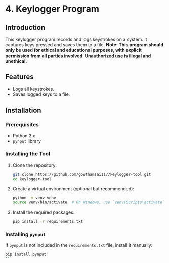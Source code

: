 # 4. Keylogger Program

## Introduction

This keylogger program records and logs keystrokes on a system. It captures keys pressed and saves them to a file. **Note: This program should only be used for ethical and educational purposes, with explicit permission from all parties involved. Unauthorized use is illegal and unethical.**

## Features

- Logs all keystrokes.
- Saves logged keys to a file.

## Installation

### Prerequisites

- Python 3.x
- `pynput` library

### Installing the Tool

1. Clone the repository:
    ```bash
    git clone https://github.com/gowthamsai117/keylogger-tool.git
    cd keylogger-tool
    ```

2. Create a virtual environment (optional but recommended):
    ```bash
    python -m venv venv
    source venv/bin/activate  # On Windows, use `venv\Scripts\activate`
    ```

3. Install the required packages:
    ```bash
    pip install -r requirements.txt
    ```

### Installing `pynput`

If `pynput` is not included in the `requirements.txt` file, install it manually:
```bash
pip install pynput
``
